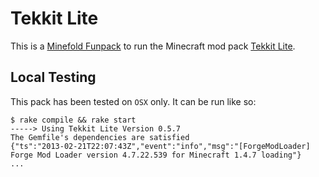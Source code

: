 Tekkit Lite
===========

This is a [Minefold Funpack](https://minefold.com) to run the Minecraft mod pack [Tekkit Lite](http://www.technicpack.net/tekkit-lite/).

Local Testing
-------------

This pack has been tested on `OSX` only. It can be run like so:

    $ rake compile && rake start
    -----> Using Tekkit Lite Version 0.5.7
    The Gemfile's dependencies are satisfied
    {"ts":"2013-02-21T22:07:43Z","event":"info","msg":"[ForgeModLoader] Forge Mod Loader version 4.7.22.539 for Minecraft 1.4.7 loading"}
    ...


